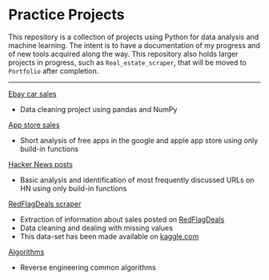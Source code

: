 # Practice Projects
This repository is a collection of projects using Python for data analysis and machine learning. The intent is to have a documentation of my progress and of new tools acquired along the way. This repository also holds larger projects in progress, such as `Real_estate_scraper`, that will be moved to `Portfolio` after completion. <br />

___

[Ebay car sales](https://github.com/Jahnic/Documentation/blob/master/ebay_car_sales.ipynb) <br />
* Data cleaning project using pandas and NumPy <br />

[App store sales](https://github.com/Jahnic/Projects/blob/master/free_app_analysis.ipynb) <br />
* Short analysis of free apps in the google and apple app store using only build-in functions <br />

[Hacker News posts](https://github.com/Jahnic/Projects/blob/master/hacker_news.ipynb) <br />
* Basic analysis and identification of most frequently discussed URLs on HN using only build-in functions

[RedFlagDeals scraper](https://github.com/Jahnic/Documentation/blob/master/RedFlagDeals)
* Extraction of information about sales posted on [RedFlagDeals](https://forums.redflagdeals.com/hot-deals-f9/)
* Data cleaning and dealing with missing values
* This data-set has been made available on [kaggle.com](https://www.kaggle.com/jahnic/data-on-sales-posted-on-redflagdeals/)

[Algorithms](https://github.com/Jahnic/practice_projects/blob/master/algorithms_practice.ipynb)
* Reverse engineering common algorithms
